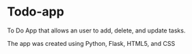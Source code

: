# Todo-app
To Do App that allows an user to add, delete, and update tasks.

The app was created using Python, Flask, HTML5, and CSS


